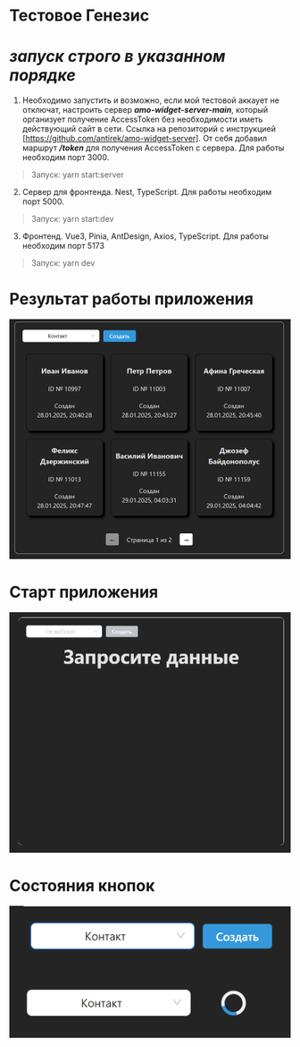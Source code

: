 # Тестовое Генезис
 # ***запуск строго в указанном порядке***
1. Необходимо запустить и возможно, если мой тестовой аккаует не отключат, настроить сервер ***amo-widget-server-main***, который организует получение AccessToken без необходимости иметь действующий сайт в сети. Ссылка на репозиторий с инструкцией [https://github.com/antirek/amo-widget-server]. От себя добавил маршрут ***/token*** для получения AccessToken с сервера. Для работы необходим порт 3000. 
> Запуск: yarn start:server

2. Сервер для фронтенда. Nest, TypeScript. Для работы необходим порт 5000. 
> Запуск: yarn start:dev

3. Фронтенд. Vue3, Pinia, AntDesign, Axios, TypeScript. Для работы необходим порт 5173
> Запуск: yarn dev

# Результат работы приложения
![](./screen/3.png) 
# Старт приложения
![](./screen/1.png) 
# Состояния кнопок
![](./screen/2.png) 
